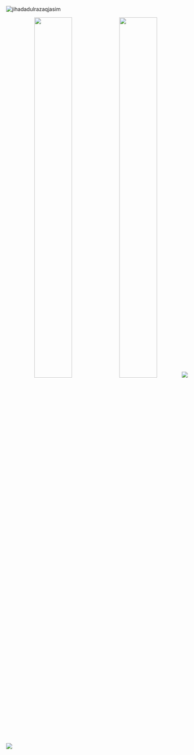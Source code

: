 
<p align="left"> <img src="https://komarev.com/ghpvc/?username=jihadadulrazaqjasim&label=Profile%20views&color=0e75b6&style=flat" alt="jihadadulrazaqjasim" /> </p>
<p align="center">
  <img height="50%" width="45%" src ="https://github-readme-stats.vercel.app/api?username=jihadadulrazaqjasim&show_icons=true&count_private=true&theme=darcula&hide_border=true&hide=issues,contribs&bg_color=00000000">
  <img height="50%" width="45%" src ="https://github-readme-stats.vercel.app/api/top-langs/?username=jihadadulrazaqjasim&layout=compact&hide_border=true&theme=darcula&bg_color=00000000&langs_count=6&hide=jupyter%20notebook,tex,css,php&exclude_repo=Pacman-AI">
  <img src ="https://github-readme-streak-stats.herokuapp.com?user=jihadadulrazaqjasim&theme=darcula&hide_border=true&background=FFFFFF00">
  <br>
</p>
 <p align="center">
  <img align="left" src ="https://animesher.com/orig/1/199/1999/19997/animesher.com_killua-gif-killua-zoldyck-1999741.gif">
 </p>
